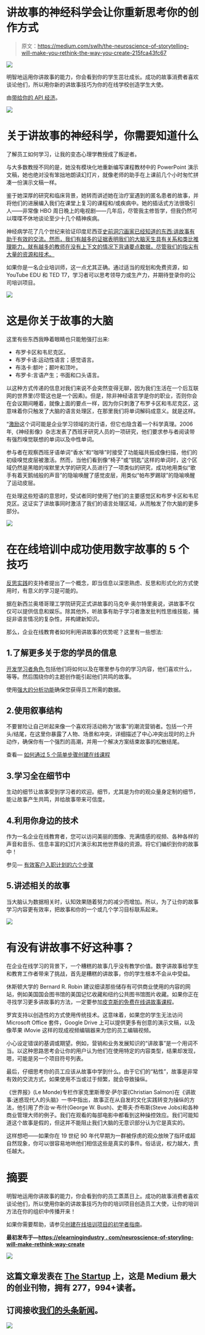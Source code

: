 # 讲故事的神经科学会让你重新思考你的创作方式

> 原文：<https://medium.com/swlh/the-neuroscience-of-storytelling-will-make-you-rethink-the-way-you-create-215fca43fc67>

![](img/c3b5710db59ce3163c2b83c4bf7d1899.png)

明智地运用你讲故事的能力，你会看到你的学生茁壮成长。成功的故事消费者喜欢谈论他们，所以用你新的讲故事技巧为你的在线学校创造学生大使。

由[带给你的 API 经济](https://www.apifirst.tech/welcome?ref=medium)。

[![](img/f20e0a65eae85ca94b8433cbdc420d86.png)](https://www.apifirst.tech/welcome?ref=medium)

# 关于讲故事的神经科学，你需要知道什么

了解员工如何学习，让我的变态心理学教授成了叛逆者。

与大多数教授不同的是，她没有模块化地重新编写课程教材中的 PowerPoint 演示文稿，她也绝对没有笨拙地朗读幻灯片，就像老师的助手在上课前几个小时匆忙拼凑一份演示文稿一样。

鉴于她深厚的研究和临床背景，她转而讲述她在治疗室遇到的匿名患者的故事，并将他们的进展编入我们在课堂上复习的课程和/或疾病中。她的插话式方法很吸引人——非常像 HBO 周日晚上的电视剧——几年后，尽管我主修哲学，但我仍然可以喋喋不休地谈论至少十几个精神疾病。

神经病学花了几个世纪来验证印度尼西亚[史前洞穴画家已经知道的东西:讲故事有助于有效的交流。然而，我们有越多的证据表明我们的大脑天生具有关系和类比推理能力，就有越多的教师在没有上下文的情况下背诵要点数据，尽管我们的指尖有大量的资源和技术。](https://www.npr.org/2014/10/08/354166930/indonesian-cave-paintings-as-old-as-europes-ancient-art?utm_campaign=elearningindustry.com&utm_source=%2Fneuroscience-of-storytelling-will-make-rethink-way-create&utm_medium=link)

如果你是一名企业培训师，这一点尤其正确。通过适当的规划和免费资源，如 YouTube EDU 和 TED T7，学习者可以思考领导力或生产力，并期待登录你的公司培训项目。

![](img/bbe1493f08601efdd948550ac1e58982.png)

# 这是你关于故事的大脑

这里有些东西我睁着眼睛也只能勉强打出来:

*   布罗卡区和韦尼克区。
*   布罗卡语:运动性语言；感觉语言。
*   布洛卡:额叶；颞叶和顶叶。
*   布罗卡:言语产生；书面和口头语言。

以这种方式传递的信息对我们来说不会突然变得无聊，因为我们生活在一个后互联网的世界里(尽管这也是一个因素)。但是，除非神经语言学是你的职业，否则你会在会议期间睡着，就像上面的要点一样，因为你只刺激了布罗卡区和韦尼克区，这意味着你只触发了大脑的语言处理区，在那里我们将单词解码成意义。就是这样。

“[激励](https://www.ncbi.nlm.nih.gov/pmc/articles/PMC2966567/?utm_campaign=elearningindustry.com&utm_source=%2Fneuroscience-of-storytelling-will-make-rethink-way-create&utm_medium=link)这个词可能是企业学习领域的流行语，但它也隐含着一个科学真理。2006 年,《神经影像》杂志发表了西班牙研究人员的一项研究，他们要求参与者阅读带有强烈嗅觉联想的单词以及中性单词。

参与者在观察西班牙语单词“香水”和“咖啡”时接受了功能磁共振成像扫描，他们的初级嗅觉皮层被激活。然而，当他们看到像“椅子”或“钥匙”这样的单词时，这个区域仍然是黑暗的埃默里大学的研究人员进行了一项类似的研究，成功地用类似“歌手有着天鹅绒般的声音”的隐喻唤醒了感觉皮层，用类似“帕布罗踢球”的隐喻唤醒了运动皮层。

在处理这些短语的意思时，受试者同时使用了他们的主要感觉区和布罗卡区和韦尼克区。这证实了讲故事同时激活了我们的语言处理区域，从而触发了你大脑的更多部分。

![](img/ab01b1b45d576659eaac42ac074a11a0.png)

# 在在线培训中成功使用数字故事的 5 个技巧

[反思实践](https://www.skillsyouneed.com/ps/reflective-practice.html?utm_campaign=elearningindustry.com&utm_source=%2Fneuroscience-of-storytelling-will-make-rethink-way-create&utm_medium=link)的支持者提出了一个概念，即当信息以深思熟虑、反思和形式化的方式使用时，有意义的学习是可能的。

据在新西兰奥塔哥理工学院研究正式讲故事的马克辛·奥尔特里奥说，讲故事不仅仅可以提供信息和娱乐。除其他外，听故事有助于学习者激发批判性思维技能，捕捉非语言情况的复杂性，并构建新知识。

那么，企业在线教育者如何利用讲故事的优势呢？这里有一些想法:

## 1.了解更多关于您的学员的信息

[开发学习者角色](https://www.schoolkeep.com/beginners-guide-to-online-training/define-persona-and-goals#step-content-1),包括他们将如何以及在哪里参与你的学习内容，他们喜欢什么，等等。然后围绕你的主题创作能引起他们共鸣的故事。

使用[强大的分析功能](https://www.schoolkeep.com/platform?utm_campaign=elearningindustry.com&utm_source=%2Fneuroscience-of-storytelling-will-make-rethink-way-create&utm_medium=link)确保您获得员工所需的数据。

## 2.使用叙事结构

不要冒险让自己听起来像一个喜欢将活动称为“故事”的潮流营销者。包括一个开头/结尾，在这里你暴露了人物、场景和冲突，详细描述了中心冲突出现时的上升动作，确保你有一个强烈的高潮，并用一个解决方案结束故事的松散结尾。

查看— [如何通过 5 个简单步骤创建在线课程](https://www.schoolkeep.com/blog/how-to-create-an-online-course-in-5-easy-steps?utm_campaign=elearningindustry.com&utm_source=%2Fneuroscience-of-storytelling-will-make-rethink-way-create&utm_medium=link)

## 3.学习全在细节中

生动的细节让故事受到学习者的欢迎。细节，尤其是为你的观众量身定制的细节，能让故事产生共鸣，并给故事带来可信度。

## 4.利用你身边的技术

作为一名企业在线教育者，您可以访问美丽的图像、充满情感的视频、各种各样的声音和音乐、信息丰富的幻灯片演示和其他世界级的资源。将它们编织到你的故事中！

参见— [有效客户入职计划的六个步骤](https://www.schoolkeep.com/blog/six-steps-to-an-effective-customer-onboarding-program?utm_campaign=elearningindustry.com&utm_source=%2Fneuroscience-of-storytelling-will-make-rethink-way-create&utm_medium=link)

## 5.讲述相关的故事

当大脑认为数据相关时，认知效果随着努力的减少而增加。所以，为了让你的故事学习内容更有效率，把故事和你的一个或几个学习目标联系起来。

![](img/503cf32722eb0ac1e8cc156d67fe5b54.png)

# 有没有讲故事不好这种事？

在企业在线学习的背景下，一个糟糕的故事几乎没有教学价值。数字讲故事给学生和教育工作者带来了挑战，首先是糟糕的讲故事，你的学生根本不会从中受益。

休斯顿大学的 Bernard R. Robin 建议细读那些储存有可供商业使用的内容的网站，例如美国国会图书馆的美国记忆收藏和纽约公共图书馆图片收藏。如果你正在寻找学习更多讲故事的方法，一定要参加[皮克斯的免费在线讲故事课程](https://techcrunch.com/2017/02/15/pixar-offers-free-online-lessons-in-storytelling-via-khan-academy/?utm_campaign=elearningindustry.com&utm_source=%2Fneuroscience-of-storytelling-will-make-rethink-way-create&utm_medium=link)。

罗宾支持以创造性的方式使用传统技术。这意味着，如果您的学生无法访问 Microsoft Office 套件，Google Drive 上可以提供更多有创意的演示文稿，以及像苹果 iMovie 这样的现成视频编辑器来为您的员工编辑视频。

小心设定错误的基调或期望。例如，营销和业务发展知识的“讲故事”是一个用词不当。以这种思路思考会让你的用户认为他们在使用特定的内容类型，结果却发现，嗯，可能是另一个项目符号列表。

最后，仔细思考你的员工应该从故事中学到什么。由于它们的“粘性”，故事是非常有效的交流方式，如果使用不当或过于频繁，就会导致操纵。

《世界报》(Le Monde)专栏作家克里斯蒂安·萨尔蒙(Christian Salmon)在《讲故事:迷惑现代人的头脑》一书中指出，故事正在从自发的文化实践转变为操纵的方法，他引用了乔治·w·布什(George W. Bush)、史蒂夫·乔布斯(Steve Jobs)和各种商业管理大师的例子。我们在观看的每部电影中都看到这种操控效应。我们可能知道这个故事是假的，但这并不能阻止我们大脑的无意识部分认为它是真实的。

这样想吧——如果你在 19 世纪 90 年代早期为一群被俘虏的观众放映了指环或超自然现象，你可以很容易地哄他们相信这些是真实的事件。俗话说，权力越大，责任越大。

# 摘要

明智地运用你讲故事的能力，你会看到你的员工蒸蒸日上。成功的故事消费者喜欢谈论他们，所以使用你新的讲故事技巧为你的培训项目创造员工大使，让你的培训方法在你的组织中传播开来！

如果你需要帮助，请参见[创建在线培训项目的初学者指南](https://www.schoolkeep.com/beginners-guide-to-online-training)。

**最初发布于—**[**https://elearningindustry . com/neuroscience-of-storyling-will-make-rethink-way-create**](https://elearningindustry.com/neuroscience-of-storytelling-will-make-rethink-way-create)

![](img/731acf26f5d44fdc58d99a6388fe935d.png)

## 这篇文章发表在 [The Startup](https://medium.com/swlh) 上，这是 Medium 最大的创业刊物，拥有 277，994+读者。

## 订阅接收[我们的头条新闻](http://growthsupply.com/the-startup-newsletter/)。

![](img/731acf26f5d44fdc58d99a6388fe935d.png)